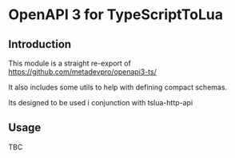 # OpenAPI 3 for TypeScriptToLua

## Introduction

This module is a straight re-export of https://github.com/metadevpro/openapi3-ts/

It also includes some utils to help with defining compact schemas.

Its designed to be used i conjunction with tslua-http-api

## Usage

TBC